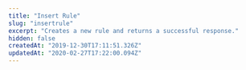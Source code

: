 ```yaml
---
title: "Insert Rule"
slug: "insertrule"
excerpt: "Creates a new rule and returns a successful response."
hidden: false
createdAt: "2019-12-30T17:11:51.326Z"
updatedAt: "2020-02-27T17:22:00.094Z"
---
```

